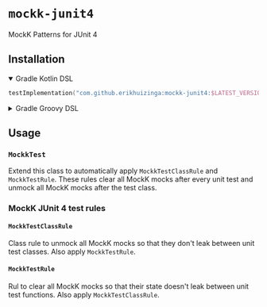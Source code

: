 # `mockk-junit4`

MockK Patterns for JUnit 4

## Installation

<details open>

<summary>
Gradle Kotlin DSL
</summary>

```kotlin
testImplementation("com.github.erikhuizinga:mockk-junit4:$LATEST_VERSION")
```

</details>

<details>

<summary>
Gradle Groovy DSL
</summary>

```groovy
testImplementation "com.github.erikhuizinga:mockk-junit4:$LATEST_VERSION"
```

</details>

## Usage

### `MockkTest`

Extend this class to automatically apply `MockkTestClassRule` and `MockkTestRule`.
These rules clear all MockK mocks after every unit test and unmock all MockK mocks after the test class.

### MockK JUnit 4 test rules

#### `MockkTestClassRule`

Class rule to unmock all MockK mocks so that they don't leak between unit test classes.
Also apply `MockkTestRule`.

#### `MockkTestRule`

Rul to clear all MockK mocks so that their state doesn't leak between unit test functions.
Also apply `MockkTestClassRule`.

